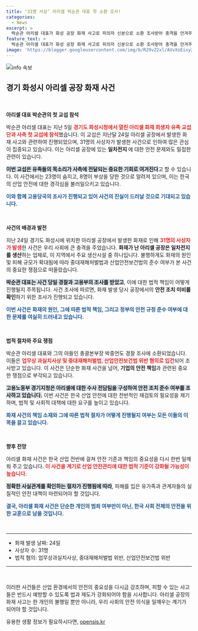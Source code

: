 ```yaml
---
title: ‘31명 사상’ 아리셀 박순관 대표 첫 소환 조사!
categories:
  - News
excerpt: >
  박순관 아리셀 대표가 화성 공장 화재 사고로 피의자 신분으로 소환 조사받아 충격을 안겨주고 있다. 31명의 사상자가 발생한 이 사고의 진실은 과연 무엇일까?
feature_text: >
  박순관 아리셀 대표가 화성 공장 화재 사고로 피의자 신분으로 소환 조사받아 충격을 안겨주고 있다. 31명의 사상자가 발생한 이 사고의 진실은 과연 무엇일까?
image: 'https://blogger.googleusercontent.com/img/b/R29vZ2xl/AVvXsEixyZcFfHzMRdzZMjFBmAUKJYCLCGyLL1o632UiGVXcaFdKo_bkvkuCioo0uUKlGfBVcT3P84aROyZIXSBEx3Aw5nCQ3pTgDom1WDC4m8eifvWiAmWEEVb4x6G_l8C0QH225ldMjyaFvpxGEBGNO37VmDTDMHGhJPq73UglMfDca1-0aw/s1600/blogspot.png'
---
```


<p><img src="https://blogger.googleusercontent.com/img/b/R29vZ2xl/AVvXsEixyZcFfHzMRdzZMjFBmAUKJYCLCGyLL1o632UiGVXcaFdKo_bkvkuCioo0uUKlGfBVcT3P84aROyZIXSBEx3Aw5nCQ3pTgDom1WDC4m8eifvWiAmWEEVb4x6G_l8C0QH225ldMjyaFvpxGEBGNO37VmDTDMHGhJPq73UglMfDca1-0aw/s1600/blogspot.png" alt="info 속보" /></p>

<h2 data-ke-size="size26">경기 화성시 아리셀 공장 화재 사건</h2>

<p data-ke-size="size16">&nbsp;</p>

<p><strong>아리셀 대표 박순관의 첫 교섭 참석</strong></p>

<p>박순관 아리셀 대표는 지난 5일 <b><span style="color: #ee2323;">경기도 화성시청에서 열린 아리셀 화재 희생자 유족 교섭단과 사측 첫 교섭에 참석</span></b>했습니다. 이 교섭은 지난달 24일 아리셀 공장에서 발생한 화재 사고와 관련하여 진행되었으며, 31명의 사상자가 발생한 사건으로 인하여 많은 관심이 집중되고 있습니다. 이는 아리셀 공장에 있는 <b> 일차전지 </b>에 대한 안전 문제와도 밀접한 관련이 있습니다.</p>

<p><b><span style="background-color: #21538527;">이번 교섭은 유족들의 목소리가 사측에 전달되는 중요한 기회로 여겨진다</span></b>고 할 수 있습니다. 
이 사건에서는 23명이 숨지고, 8명이 부상을 당한 것으로 알려져 있으며, 이는 한국의 산업 안전에 대한 경각심을 불러일으키고 있습니다. </p>

<p><b><span style="color: #1a5490;">이와 함께 고용당국의 조사가 진행되고 있어 사건의 진실이 드러날 것으로 기대되고 있습니다.</span></b> </p>

<p data-ke-size="size16">&nbsp;</p>

<p><strong>사건의 배경과 발전</strong></p>

<p>지난 24일 경기도 화성시에 위치한 아리셀 공장에서 발생한 화재로 인해 <b><span style="color: #ee2323;">31명의 사상자가 발생</span></b>한 사건은 우리 사회에 큰 충격을 주었습니다. <b>화재가 난 아리셀 공장은 일차전지를 생산</b>하는 업체로, 이 지역에서 주요 생산시설 중 하나입니다. 불행하게도 화재의 원인 및 피해 규모가 확대됨에 따라 중대재해처벌법과 산업안전보건법의 준수 여부가 본 사건의 중요한 쟁점으로 떠올랐습니다.</p>

<p><b><span style="background-color: #21538527;">박순관 대표는 사건 당일 경찰과 고용부의 조사를 받았고</span></b>, 이에 대한 법적 책임이 어떻게 진행될지 주목됩니다. 사건 조사에 따르면, 화재 발생 당시 공장에서의 <b>안전 조치 미비를 확인</b>하기 위한 조사가 진행되고 있습니다. </p>

<p><b><span style="color: #1a5490;">이번 사건은 화재의 원인, 그에 따른 법적 책임, 그리고 정부의 안전 규정 준수 여부에 대한 문제를 여실히 드러내고 있습니다.</span></b></p>

<p data-ke-size="size16">&nbsp;</p>

<p><strong>법적 절차와 주요 쟁점</strong></p>

<p>박순관 아리셀 대표와 그의 아들인 총괄본부장 박중언도 경찰 조사에 소환되었습니다. 이들은 <b><span style="color: #ee2323;">업무상 과실치사상 및 중대재해처벌법, 산업안전보건법 위반 혐의로 입건</span></b>되어 조사받고 있습니다. 이 사건은 단순한 화재 사건을 넘어, <b>기업의 안전 책임</b>과 관련된 중요한 쟁점으로 부각되고 있습니다.</p>

<p><b><span style="background-color: #21538527;">고용노동부 경기지청은 아리셀에 대한 수사 전담팀을 구성하여 안전 조치 준수 여부를 조사하고 있습니다.</span></b> 이번 사건은 한국 산업 안전에 대한 전반적인 재검토의 필요성을 제기하며, 법적 및 사회적 대책에 대한 요구를 높이고 있습니다.</p>

<p><b><span style="color: #1a5490;">화재 사건의 책임 소재와 그에 따른 법적 절차가 어떻게 진행될지 여부는 모든 이들의 이목을 끌고 있습니다.</span></b></p>

<p data-ke-size="size16">&nbsp;</p>

<p><strong>향후 전망</strong></p>

<p>아리셀 화재 사건은 한국 산업 전반에 걸쳐 안전 기준과 책임의 중요성을 다시 한번 일깨워 주고 있습니다. <b><span style="color: #ee2323;">이 사건을 계기로 산업 안전관리에 대한 법적 기준이 강화될 가능성이 높습니다.</span></b> </p>

<p><b><span style="background-color: #21538527;">정확한 사실관계를 확인하는 절차가 진행됨에 따라</span></b>, 피해를 입은 유가족과 관계자들의 실질적인 안전 대책이 마련되어야 할 것입니다. </p>

<p><b><span style="color: #1a5490;">결국, 아리셀 화재 사건은 단순한 개인의 범죄 여부만이 아닌, 한국 사회 전체의 안전을 위한 교훈으로 남을 것입니다.</span></b></p>

<p data-ke-size="size16">&nbsp;</p>

<hr />

<ul>
    <li>화재 발생 날짜: 24일</li>
    <li>사상자 수: 31명</li>
    <li>법적 혐의: 업무상과실치사상, 중대재해처벌법 위반, 산업안전보건법 위반</li>
</ul>

<hr />

<p data-ke-size="size16">&nbsp;</p>

<p>이러한 사건들은 산업 환경에서의 안전의 중요성을 다시금 강조하며, 피할 수 있는 사고들은 반드시 예방할 수 있도록 법과 제도가 강화되어야 함을 시사합니다. 아리셀 공장의 화재 사고는 한 개인의 불행일 뿐만 아니라, 우리 사회의 안전 의식을 일깨우는 계기가 되어야 할 것입니다.</p>
유용한 생활 정보가 필요하시다면, <a href="https://opensis.kr" rel="dofollow">opensis.kr</a>


